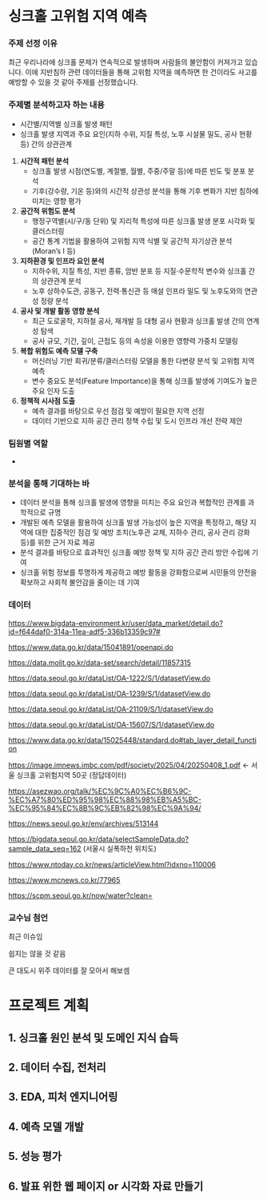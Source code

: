 # 싱크홀 고위험 지역 예측

### 주제 선정 이유

최근 우리나라에 싱크홀 문제가 연속적으로 발생하며 사람들의 불안함이 커져가고 있습니다. 이에 지반침하 관련 데이터들을 통해 고위험 지역을 예측하면 한 건이라도 사고를 예방할 수 있을 것 같아 주제를 선정했습니다.

### 주제별 분석하고자 하는 내용

- 시간별/지역별 싱크홀 발생 패턴
- 싱크홀 발생 지역과 주요 요인(지하 수위, 지질 특성, 노후 시설물 밀도, 공사 현황 등) 간의 상관관계
1. **시간적 패턴 분석**
    - 싱크홀 발생 시점(연도별, 계절별, 월별, 주중/주말 등)에 따른 빈도 및 분포 분석
    - 기후(강수량, 기온 등)와의 시간적 상관성 분석을 통해 기후 변화가 지반 침하에 미치는 영향 평가
2. **공간적 위험도 분석**
    - 행정구역별(시/구/동 단위) 및 지리적 특성에 따른 싱크홀 발생 분포 시각화 및 클러스터링
    - 공간 통계 기법을 활용하여 고위험 지역 식별 및 공간적 자기상관 분석 (Moran’s I 등)
3. **지하환경 및 인프라 요인 분석**
    - 지하수위, 지질 특성, 지반 종류, 암반 분포 등 지질·수문학적 변수와 싱크홀 간의 상관관계 분석
    - 노후 상하수도관, 공동구, 전력·통신관 등 매설 인프라 밀도 및 노후도와의 연관성 정량 분석
4. **공사 및 개발 활동 영향 분석**
    - 최근 도로굴착, 지하철 공사, 재개발 등 대형 공사 현황과 싱크홀 발생 간의 연계성 탐색
    - 공사 규모, 기간, 깊이, 근접도 등의 속성을 이용한 영향력 가중치 모델링
5. **복합 위험도 예측 모델 구축**
    - 머신러닝 기반 회귀/분류/클러스터링 모델을 통한 다변량 분석 및 고위험 지역 예측
    - 변수 중요도 분석(Feature Importance)을 통해 싱크홀 발생에 기여도가 높은 주요 인자 도출
6. **정책적 시사점 도출**
    - 예측 결과를 바탕으로 우선 점검 및 예방이 필요한 지역 선정
    - 데이터 기반으로 지하 공간 관리 정책 수립 및 도시 인프라 개선 전략 제안

### 팀원별 역할

-

### 분석을 통해 기대하는 바

- 데이터 분석을 통해 싱크홀 발생에 영향을 미치는 주요 요인과 복합적인 관계를 과학적으로 규명
- 개발된 예측 모델을 활용하여 싱크홀 발생 가능성이 높은 지역을 특정하고, 해당 지역에 대한 집중적인 점검 및 예방 조치(노후관 교체, 지하수 관리, 공사 관리 강화 등)를 위한 근거 자료 제공
- 분석 결과를 바탕으로 효과적인 싱크홀 예방 정책 및 지하 공간 관리 방안 수립에 기여
- 싱크홀 위험 정보를 투명하게 제공하고 예방 활동을 강화함으로써 시민들의 안전을 확보하고 사회적 불안감을 줄이는 데 기여

### 데이터

https://www.bigdata-environment.kr/user/data_market/detail.do?id=f644daf0-314a-11ea-adf5-336b13359c97#

https://www.data.go.kr/data/15041891/openapi.do

https://data.molit.go.kr/data-set/search/detail/11857315

https://data.seoul.go.kr/dataList/OA-1222/S/1/datasetView.do

https://data.seoul.go.kr/dataList/OA-1239/S/1/datasetView.do

https://data.seoul.go.kr/dataList/OA-21109/S/1/datasetView.do

https://data.seoul.go.kr/dataList/OA-15607/S/1/datasetView.do

https://www.data.go.kr/data/15025448/standard.do#tab_layer_detail_function

https://image.imnews.imbc.com/pdf/society/2025/04/20250408_1.pdf ← 서울 싱크홀 고위험지역 50곳 (정답데이터)

https://asezwao.org/talk/%EC%9C%A0%EC%B6%9C-%EC%A7%80%ED%95%98%EC%88%98%EB%A5%BC-%EC%95%84%EC%8B%9C%EB%82%98%EC%9A%94/

https://news.seoul.go.kr/env/archives/513144

https://bigdata.seoul.go.kr/data/selectSampleData.do?sample_data_seq=162 (서울시 실폭하천 위치도)

https://www.ntoday.co.kr/news/articleView.html?idxno=110006

https://www.mcnews.co.kr/77965

https://scpm.seoul.go.kr/now/water?clean=

### 교수님 첨언

최근 이슈임

쉽지는 않을 것 같음

큰 대도시 위주 데이터를 잘 모아서 해보셈

# 프로젝트 계획

## 1. 싱크홀 원인 분석 및 도메인 지식 습득

## 2. 데이터 수집, 전처리

## 3. EDA, 피처 엔지니어링

## 4. 예측 모델 개발

## 5. 성능 평가

## 6. 발표 위한 웹 페이지 or 시각화 자료 만들기
